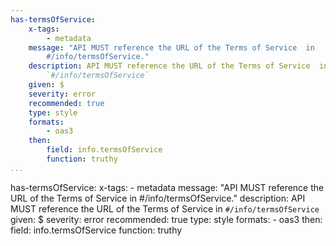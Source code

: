 ```yaml
---
has-termsOfService:
    x-tags:
        - metadata
    message: "API MUST reference the URL of the Terms of Service  in
        #/info/termsOfService."
    description: API MUST reference the URL of the Terms of Service  in
        `#/info/termsOfService`
    given: $
    severity: error
    recommended: true
    type: style
    formats:
        - oas3
    then:
        field: info.termsOfService
        function: truthy    
...
```

has-termsOfService:
    x-tags:
        - metadata
    message: "API MUST reference the URL of the Terms of Service  in
        #/info/termsOfService."
    description: API MUST reference the URL of the Terms of Service  in
        `#/info/termsOfService`
    given: $
    severity: error
    recommended: true
    type: style
    formats:
        - oas3
    then:
        field: info.termsOfService
        function: truthy  